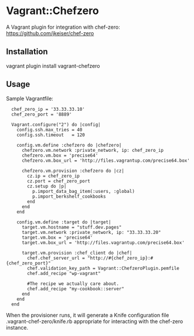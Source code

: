 # Vagrant::Chefzero

A Vagrant plugin for integration with chef-zero:
https://github.com/jkeiser/chef-zero

## Installation

vagrant plugin install vagrant-chefzero

## Usage

Sample Vagrantfile:

      chef_zero_ip = '33.33.33.10'
      chef_zero_port = '8889'

      Vagrant.configure("2") do |config|
        config.ssh.max_tries = 40
        config.ssh.timeout   = 120

        config.vm.define :chefzero do |chefzero|
          chefzero.vm.network :private_network, ip: chef_zero_ip
          chefzero.vm.box = 'precise64'
          chefzero.vm.box_url = 'http://files.vagrantup.com/precise64.box'

          chefzero.vm.provision :chefzero do |cz|
            cz.ip = chef_zero_ip
            cz.port = chef_zero_port
            cz.setup do |p|
              p.import_data_bag_item(:users, :global)
              p.import_berkshelf_cookbooks
            end
          end
        end

        config.vm.define :target do |target|
          target.vm.hostname = "stuff.dev.pages"
          target.vm.network :private_network, ip: "33.33.33.20"
          target.vm.box = 'precise64'
          target.vm.box_url = 'http://files.vagrantup.com/precise64.box'

          target.vm.provision :chef_client do |chef|
            chef.chef_server_url = "http://#{chef_zero_ip}:#{chef_zero_port}"
            chef.validation_key_path = Vagrant::ChefzeroPlugin.pemfile
            chef.add_recipe "wp-vagrant"

            #The recipe we actually care about.
            chef.add_recipe "my-cookbook::server"
          end
        end
      end

When the provisioner runs, it will generate a Knife configuration file
.vagrant-chef-zero/knife.rb appropriate for interacting with the chef-zero
instance.
